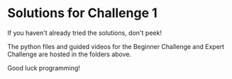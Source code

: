 Solutions for Challenge 1
=========================

If you haven't already tried the solutions, don't peek!

The python files and guided videos for the Beginner Challenge and
Expert Challenge are hosted in the folders above.

Good luck programming!
